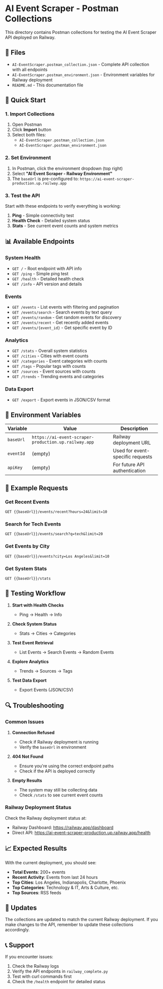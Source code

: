 # AI Event Scraper - Postman Collections

This directory contains Postman collections for testing the AI Event Scraper API deployed on Railway.

## 📁 Files

- `AI-EventScraper.postman_collection.json` - Complete API collection with all endpoints
- `AI-EventScraper.postman_environment.json` - Environment variables for Railway deployment
- `README.md` - This documentation file

## 🚀 Quick Start

### 1. Import Collections

1. Open Postman
2. Click **Import** button
3. Select both files:
   - `AI-EventScraper.postman_collection.json`
   - `AI-EventScraper.postman_environment.json`

### 2. Set Environment

1. In Postman, click the environment dropdown (top right)
2. Select **"AI Event Scraper - Railway Environment"**
3. The `baseUrl` is pre-configured to: `https://ai-event-scraper-production.up.railway.app`

### 3. Test the API

Start with these endpoints to verify everything is working:

1. **Ping** - Simple connectivity test
2. **Health Check** - Detailed system status
3. **Stats** - See current event counts and system metrics

## 📊 Available Endpoints

### System Health
- `GET /` - Root endpoint with API info
- `GET /ping` - Simple ping test
- `GET /health` - Detailed health check
- `GET /info` - API version and details

### Events
- `GET /events` - List events with filtering and pagination
- `GET /events/search` - Search events by text query
- `GET /events/random` - Get random events for discovery
- `GET /events/recent` - Get recently added events
- `GET /events/{event_id}` - Get specific event by ID

### Analytics
- `GET /stats` - Overall system statistics
- `GET /cities` - Cities with event counts
- `GET /categories` - Event categories with counts
- `GET /tags` - Popular tags with counts
- `GET /sources` - Event sources with counts
- `GET /trends` - Trending events and categories

### Data Export
- `GET /export` - Export events in JSON/CSV format

## 🔧 Environment Variables

| Variable | Value | Description |
|----------|-------|-------------|
| `baseUrl` | `https://ai-event-scraper-production.up.railway.app` | Railway deployment URL |
| `eventId` | (empty) | Used for event-specific requests |
| `apiKey` | (empty) | For future API authentication |

## 📝 Example Requests

### Get Recent Events
```
GET {{baseUrl}}/events/recent?hours=24&limit=10
```

### Search for Tech Events
```
GET {{baseUrl}}/events/search?q=tech&limit=20
```

### Get Events by City
```
GET {{baseUrl}}/events?city=Los Angeles&limit=10
```

### Get System Stats
```
GET {{baseUrl}}/stats
```

## 🎯 Testing Workflow

1. **Start with Health Checks**
   - Ping → Health → Info

2. **Check System Status**
   - Stats → Cities → Categories

3. **Test Event Retrieval**
   - List Events → Search Events → Random Events

4. **Explore Analytics**
   - Trends → Sources → Tags

5. **Test Data Export**
   - Export Events (JSON/CSV)

## 🔍 Troubleshooting

### Common Issues

1. **Connection Refused**
   - Check if Railway deployment is running
   - Verify the `baseUrl` in environment

2. **404 Not Found**
   - Ensure you're using the correct endpoint paths
   - Check if the API is deployed correctly

3. **Empty Results**
   - The system may still be collecting data
   - Check `/stats` to see current event counts

### Railway Deployment Status

Check the Railway deployment status at:
- Railway Dashboard: https://railway.app/dashboard
- Direct API: https://ai-event-scraper-production.up.railway.app/health

## 📈 Expected Results

With the current deployment, you should see:
- **Total Events**: 200+ events
- **Recent Activity**: Events from last 24 hours
- **Top Cities**: Los Angeles, Indianapolis, Charlotte, Phoenix
- **Top Categories**: Technology & IT, Arts & Culture, etc.
- **Top Sources**: RSS feeds

## 🔄 Updates

The collections are updated to match the current Railway deployment. If you make changes to the API, remember to update these collections accordingly.

## 📞 Support

If you encounter issues:
1. Check the Railway logs
2. Verify the API endpoints in `railway_complete.py`
3. Test with curl commands first
4. Check the `/health` endpoint for detailed status
